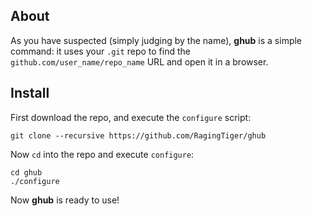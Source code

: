 ## About
As you have suspected (simply judging by the name), **ghub** is a simple
command: it uses your `.git` repo to find the
`github.com/user_name/repo_name` URL and open it in a browser.

## Install
First download the repo, and execute the `configure` script:

```
git clone --recursive https://github.com/RagingTiger/ghub
```

Now `cd` into the repo and execute `configure`:

```
cd ghub
./configure
```

Now **ghub** is ready to use!
